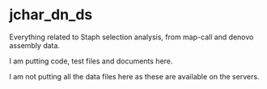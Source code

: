 jchar_dn_ds
===========
Everything related to Staph selection analysis, from map-call and denovo assembly data.

I am putting code, test files and documents here. 

I am not putting all the data files here as these are available on the servers.
